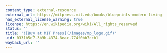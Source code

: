```yaml
---
content_type: external-resource
external_url: https://mitpress.mit.edu/books/blueprints-modern-living
has_external_license_warning: true
license: https://en.wikipedia.org/wiki/All_rights_reserved
status: ''
title: '![Buy at MIT Press](/images/mp_logo.gif)'
uid: 0331b5e7-3b9b-4374-8eac-774f0bb7ccb1
wayback_url: ''
---
```

